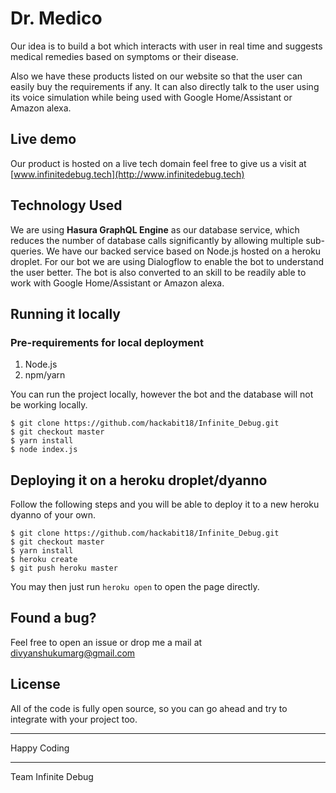 # Dr. Medico
Our idea is to build a bot which interacts with user in real time and suggests medical remedies based on symptoms or their disease.

Also we have these products listed on our website so that the user can easily buy the requirements if any.
It can also directly talk to the user using its voice simulation while being used with Google Home/Assistant or Amazon alexa.

## Live demo
Our product is hosted on a live tech domain feel free to give us a visit at [www.infinitedebug.tech](http://www.infinitedebug.tech)

## Technology Used
We are using **Hasura GraphQL Engine** as our database service, which reduces the number of database calls significantly by allowing multiple sub-queries.
We have our backed service based on Node.js hosted on a heroku droplet.
For our bot we are using Dialogflow to enable the bot to understand the user better.
The bot is also converted to an skill to be readily able to work with Google Home/Assistant or Amazon alexa.

## Running it locally
### Pre-requirements for local deployment
1. Node.js
2. npm/yarn

You can run the project locally, however the bot and the database will not be working locally.
```
$ git clone https://github.com/hackabit18/Infinite_Debug.git
$ git checkout master
$ yarn install
$ node index.js
```

## Deploying it on a heroku droplet/dyanno
Follow the following steps and you will be able to deploy it to a new heroku dyanno of your own.
```
$ git clone https://github.com/hackabit18/Infinite_Debug.git
$ git checkout master
$ yarn install
$ heroku create
$ git push heroku master
```

You may then just run `heroku open` to open the page directly.
## Found a bug?
Feel free to open an issue or drop me a mail at divyanshukumarg@gmail.com

## License
All of the code is fully open source, so you can go ahead and try to integrate with your project too.

______________________________________________________________________________________________________________
Happy Coding

______________________________________________________________________________________________________________

Team Infinite Debug
